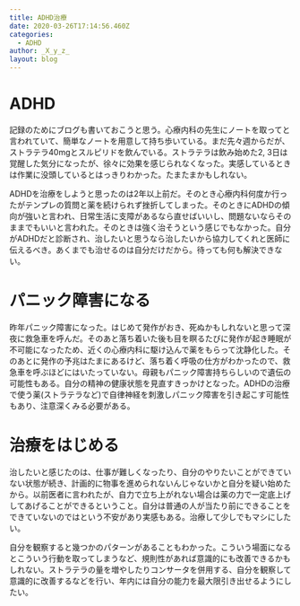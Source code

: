 ```yaml
---
title: ADHD治療
date: 2020-03-26T17:14:56.460Z
categories:
  - ADHD
author: _X_y_z_
layout: blog
---
```

# ADHD

記録のためにブログも書いておこうと思う。心療内科の先生にノートを取ってと言われていて、簡単なノートを用意して持ち歩いている。まだ先々週からだが、ストラテラ40mgとスルピリドを飲んでいる。ストラテラは飲み始めた2, 3日は覚醒した気分になったが、徐々に効果を感じられなくなった。実感しているときは作業に没頭しているとはっきりわかった。たまたまかもしれない。

ADHDを治療をしようと思ったのは2年以上前だ。そのとき心療内科何度か行ったがテンプレの質問と薬を続けられず挫折してしまった。そのときにADHDの傾向が強いと言われ、日常生活に支障があるなら直せばいいし、問題ないならそのままでもいいと言われた。そのときは強く治そうという感じでもなかった。自分がADHDだと診断され、治したいと思うなら治したいから協力してくれと医師に伝えるべき。あくまでも治せるのは自分だけだから。待っても何も解決できない。

# パニック障害になる

昨年パニック障害になった。はじめて発作がおき、死ぬかもしれないと思って深夜に救急車を呼んだ。そのあと落ち着いた後も目を瞑るたびに発作が起き睡眠が不可能になったため、近くの心療内科に駆け込んで薬をもらって沈静化した。そのあとに発作の予兆はたまにあるけど、落ち着く呼吸の仕方がわかったので、救急車を呼ぶほどにはいたっていない。母親もパニック障害持ちらしいので遺伝の可能性もある。自分の精神の健康状態を見直すきっかけとなった。ADHDの治療で使う薬(ストラテラなど)で自律神経を刺激しパニック障害を引き起こす可能性もあり、注意深くみる必要がある。

# 治療をはじめる

治したいと感じたのは、仕事が難しくなったり、自分のやりたいことができていない状態が続き、計画的に物事を進められないんじゃないかと自分を疑い始めたから。以前医者に言われたが、自力で立ち上がれない場合は薬の力で一定底上げしてあげることができるということ。自分は普通の人が当たり前にできることをできていないのではという不安があり実感もある。治療して少しでもマシにしたい。

自分を観察すると幾つかのパターンがあることもわかった。こういう場面になるとこういう行動を取ってしまうなど、規則性があれば意識的にも改善できるかもしれない。ストラテラの量を増やしたりコンサータを併用する、自分を観察して意識的に改善するなどを行い、年内には自分の能力を最大限引き出せるようにしたい。

